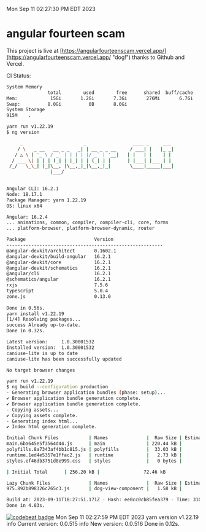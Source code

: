 Mon Sep 11 02:27:30 PM EDT 2023

# angular fourteen scam


This project is live at [https://angularfourteenscam.vercel.app/](https://angularfourteenscam.vercel.app/ "dog!") thanks to Github and Vercel.

CI Status: 

```bash
System Memory
               total        used        free      shared  buff/cache   available
Mem:            15Gi       1.2Gi       7.3Gi       276Mi       6.7Gi        13Gi
Swap:          8.0Gi          0B       8.0Gi
System Storage
915M	.
```
```bash
yarn run v1.22.19
$ ng version

     _                      _                 ____ _     ___
    / \   _ __   __ _ _   _| | __ _ _ __     / ___| |   |_ _|
   / △ \ | '_ \ / _` | | | | |/ _` | '__|   | |   | |    | |
  / ___ \| | | | (_| | |_| | | (_| | |      | |___| |___ | |
 /_/   \_\_| |_|\__, |\__,_|_|\__,_|_|       \____|_____|___|
                |___/
    

Angular CLI: 16.2.1
Node: 18.17.1
Package Manager: yarn 1.22.19
OS: linux x64

Angular: 16.2.4
... animations, common, compiler, compiler-cli, core, forms
... platform-browser, platform-browser-dynamic, router

Package                         Version
---------------------------------------------------------
@angular-devkit/architect       0.1602.1
@angular-devkit/build-angular   16.2.1
@angular-devkit/core            16.2.1
@angular-devkit/schematics      16.2.1
@angular/cli                    16.2.1
@schematics/angular             16.2.1
rxjs                            7.5.6
typescript                      5.0.4
zone.js                         0.13.0
    
Done in 0.56s.
yarn install v1.22.19
[1/4] Resolving packages...
success Already up-to-date.
Done in 0.32s.
```
```bash
Latest version:     1.0.30001532
Installed version:  1.0.30001532
caniuse-lite is up to date
caniuse-lite has been successfully updated

No target browser changes
```
```bash
yarn run v1.22.19
$ ng build --configuration production
- Generating browser application bundles (phase: setup)...
✔ Browser application bundle generation complete.
✔ Browser application bundle generation complete.
- Copying assets...
✔ Copying assets complete.
- Generating index html...
✔ Index html generation complete.

Initial Chunk Files           | Names              |  Raw Size | Estimated Transfer Size
main.6ba645e5f3564d44.js      | main               | 220.44 kB |                60.52 kB
polyfills.8a7343af4bb1c815.js | polyfills          |  33.03 kB |                10.66 kB
runtime.1ed4e5357e1ffac2.js   | runtime            |   2.73 kB |                 1.28 kB
styles.ef46db3751d8e999.css   | styles             |   0 bytes |                       -

| Initial Total      | 256.20 kB |                72.46 kB

Lazy Chunk Files              | Names              |  Raw Size | Estimated Transfer Size
975.892b898326c265c3.js       | dog-view-component |   1.58 kB |               792 bytes

Build at: 2023-09-11T18:27:51.171Z - Hash: ee0cc0cb85fea379 - Time: 3104ms
Done in 4.83s.
```
[![codebeat badge](https://codebeat.co/badges/8cb3c84a-d002-4f78-98dd-3540260c751a)](https://codebeat.co/projects/github-com-kfedora-angularfourteenscam-master)
Mon Sep 11 02:27:59 PM EDT 2023
yarn version v1.22.19
info Current version: 0.0.515
info New version: 0.0.516
Done in 0.12s.
